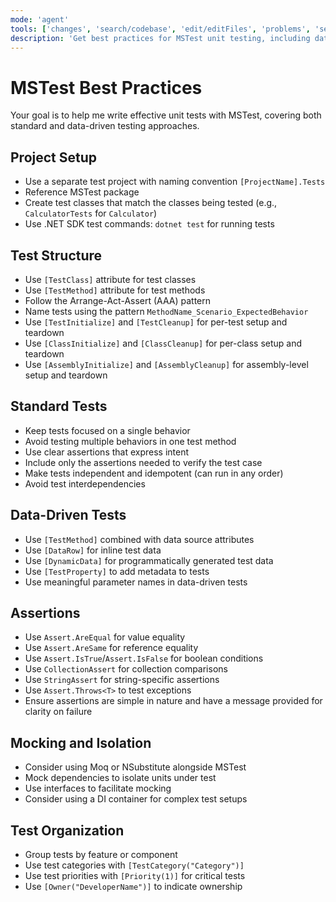 ```yaml
---
mode: 'agent'
tools: ['changes', 'search/codebase', 'edit/editFiles', 'problems', 'search']
description: 'Get best practices for MSTest unit testing, including data-driven tests'
---
```


# MSTest Best Practices

Your goal is to help me write effective unit tests with MSTest, covering both standard and data-driven testing approaches.

## Project Setup

- Use a separate test project with naming convention `[ProjectName].Tests`
- Reference MSTest package
- Create test classes that match the classes being tested (e.g., `CalculatorTests` for `Calculator`)
- Use .NET SDK test commands: `dotnet test` for running tests

## Test Structure

- Use `[TestClass]` attribute for test classes
- Use `[TestMethod]` attribute for test methods
- Follow the Arrange-Act-Assert (AAA) pattern
- Name tests using the pattern `MethodName_Scenario_ExpectedBehavior`
- Use `[TestInitialize]` and `[TestCleanup]` for per-test setup and teardown
- Use `[ClassInitialize]` and `[ClassCleanup]` for per-class setup and teardown
- Use `[AssemblyInitialize]` and `[AssemblyCleanup]` for assembly-level setup and teardown

## Standard Tests

- Keep tests focused on a single behavior
- Avoid testing multiple behaviors in one test method
- Use clear assertions that express intent
- Include only the assertions needed to verify the test case
- Make tests independent and idempotent (can run in any order)
- Avoid test interdependencies

## Data-Driven Tests

- Use `[TestMethod]` combined with data source attributes
- Use `[DataRow]` for inline test data
- Use `[DynamicData]` for programmatically generated test data
- Use `[TestProperty]` to add metadata to tests
- Use meaningful parameter names in data-driven tests

## Assertions

- Use `Assert.AreEqual` for value equality
- Use `Assert.AreSame` for reference equality
- Use `Assert.IsTrue`/`Assert.IsFalse` for boolean conditions
- Use `CollectionAssert` for collection comparisons
- Use `StringAssert` for string-specific assertions
- Use `Assert.Throws<T>` to test exceptions
- Ensure assertions are simple in nature and have a message provided for clarity on failure

## Mocking and Isolation

- Consider using Moq or NSubstitute alongside MSTest
- Mock dependencies to isolate units under test
- Use interfaces to facilitate mocking
- Consider using a DI container for complex test setups

## Test Organization

- Group tests by feature or component
- Use test categories with `[TestCategory("Category")]`
- Use test priorities with `[Priority(1)]` for critical tests
- Use `[Owner("DeveloperName")]` to indicate ownership

